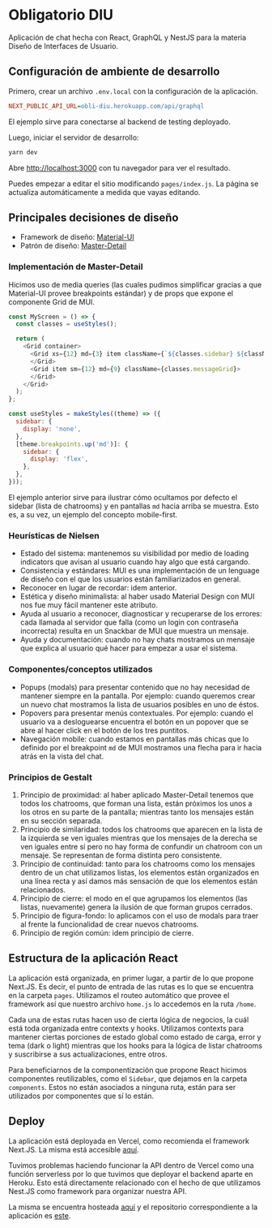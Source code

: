 # Obligatorio DIU

Aplicación de chat hecha con React, GraphQL y NestJS para la materia Diseño de Interfaces de Usuario.

## Configuración de ambiente de desarrollo

Primero, crear un archivo `.env.local` con la configuración de la aplicación.

```ini
NEXT_PUBLIC_API_URL=obli-diu.herokuapp.com/api/graphql
```

El ejemplo sirve para conectarse al backend de testing deployado.

Luego, iniciar el servidor de desarrollo:

```bash
yarn dev
```

Abre [http://localhost:3000](http://localhost:3000) con tu navegador para ver el resultado.

Puedes empezar a editar el sitio modificando `pages/index.js`. La página se actualiza automáticamente a medida que vayas editando.

## Principales decisiones de diseño

* Framework de diseño: [Material-UI](https://v4.mui.com/)
* Patrón de diseño: [Master-Detail](https://blogs.windows.com/windowsdeveloper/2017/05/01/master-master-detail-pattern/)

### Implementación de Master-Detail

Hicimos uso de media queries (las cuales pudimos simplificar gracias a que Material-UI provee breakpoints estándar) y de props que expone el componente Grid de MUI.

```js
const MyScreen = () => {
  const classes = useStyles();

  return (
    <Grid container>
      <Grid xs={12} md={3} item className={`${classes.sidebar} ${className}`}>
      </Grid>
      <Grid item sm={12} md={9} className={classes.messageGrid}>
      </Grid>
    </Grid>
  );
};

const useStyles = makeStyles((theme) => ({
  sidebar: {
    display: 'none',
  },
  [theme.breakpoints.up('md')]: {
    sidebar: {
      display: 'flex',
    },
  },
}));
```

El ejemplo anterior sirve para ilustrar cómo ocultamos por defecto el sidebar (lista de chatrooms) y en pantallas `md` hacia arriba se muestra. Esto es, a su vez, un ejemplo del concepto mobile-first.

### Heurísticas de Nielsen

* Estado del sistema: mantenemos su visibilidad por medio de loading indicators que avisan al usuario cuando hay algo que está cargando.
* Consistencia y estándares: MUI es una implementación de un lenguage de diseño con el que los usuarios están familiarizados en general.
* Reconocer en lugar de recordar: idem anterior.
* Estética y diseño minimalista: al haber usado Material Design con MUI nos fue muy fácil mantener este atributo.
* Ayuda al usuario a reconocer, diagnosticar y recuperarse de los errores: cada llamada al servidor que falla (como un login con contraseña incorrecta) resulta en un Snackbar de MUI que muestra un mensaje.
* Ayuda y documentación: cuando no hay chats mostramos un mensaje que explica al usuario qué hacer para empezar a usar el sistema.

### Componentes/conceptos utilizados

* Popups (modals) para presentar contenido que no hay necesidad de mantener siempre en la pantalla. Por ejemplo: cuando queremos crear un nuevo chat mostramos la lista de usuarios posibles en uno de éstos.
* Popovers para presentar menús contextuales. Por ejemplo: cuando el usuario va a desloguearse encuentra el botón en un popover que se abre al hacer click en el botón de los tres puntitos.
* Navegación mobile: cuando estamos en pantallas más chicas que lo definido por el breakpoint `md` de MUI mostramos una flecha para ir hacia atrás en la vista del chat.

### Principios de Gestalt

1. Principio de proximidad: al haber aplicado Master-Detail tenemos que todos los chatrooms, que forman una lista, están próximos los unos a los otros en su parte de la pantalla; mientras tanto los mensajes están en su sección separada.
2. Principio de similaridad: todos los chatrooms que aparecen en la lista de la izquierda se ven iguales mientras que los mensajes de la derecha se ven iguales entre sí pero no hay forma de confundir un chatroom con un mensaje. Se representan de forma distinta pero consistente.
3. Principio de continuidad: tanto para los chatrooms como los mensajes dentro de un chat utilizamos listas, los elementos están organizados en una línea recta y así damos más sensación de que los elementos están relacionados.
4. Principio de cierre: el modo en el que agrupamos los elementos (las listas, nuevamente) genera la ilusión de que forman grupos cerrados.
5. Principio de figura-fondo: lo aplicamos con el uso de modals para traer al frente la funcionalidad de crear nuevos chatrooms.
6. Principio de región común: idem principio de cierre.

## Estructura de la aplicación React

La aplicación está organizada, en primer lugar, a partir de lo que propone Next.JS. Es decir, el punto de entrada de las rutas es lo que se encuentra en la carpeta `pages`. Utilizamos el routeo automático que provee el framework así que nuestro archivo `home.js` lo accedemos en la ruta `/home`.

Cada una de estas rutas hacen uso de cierta lógica de negocios, la cuál está toda organizada entre contexts y hooks. Utilizamos contexts para mantener ciertas porciones de estado global como estado de carga, error y tema (dark o light) mientras que los hooks para la lógica de listar chatrooms y suscribirse a sus actualizaciones, entre otros.

Para beneficiarnos de la componentización que propone React hicimos componentes reutilizables, como el `Sidebar`, que dejamos en la carpeta `components`. Estos no están asociados a ninguna ruta, están para ser utilizados por componentes que sí lo están.

## Deploy

La aplicación está deployada en Vercel, como recomienda el framework Next.JS. La misma está accesible [aquí](https://obli-diu.vercel.app/).

Tuvimos problemas haciendo funcionar la API dentro de Vercel como una función serverless por lo que tuvimos que deployar el backend aparte en Heroku. Esto está directamente relacionado con el hecho de que utilizamos Nest.JS como framework para organizar nuestra API.

La misma se encuentra hosteada [aquí](https://obli-diu.herokuapp.com/api/graphql) y el repositorio correspondiente a la aplicación es [este](https://github.com/mrnkr/chat-api).
